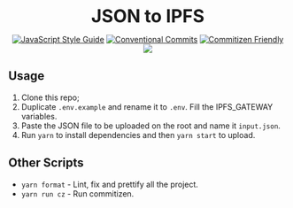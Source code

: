 <p align="center">
  <b style="font-size: 32px;">JSON to IPFS</b>
</p>

<p align="center">
  <a href="https://standardjs.com"><img src="https://img.shields.io/badge/code_style-standard-brightgreen.svg" alt="JavaScript Style Guide"></a>
  <a href="https://conventionalcommits.org"><img src="https://img.shields.io/badge/Conventional%20Commits-1.0.0-yellow.svg" alt="Conventional Commits"></a>
  <a href="http://commitizen.github.io/cz-cli/"><img src="https://img.shields.io/badge/commitizen-friendly-brightgreen.svg" alt="Commitizen Friendly"></a>
  <a href="https://app.netlify.com/sites/ecstatic-jackson-749344/deploys"><img src="https://api.netlify.com/api/v1/badges/ff0eb1e7-e70c-4319-9e5c-f8532b053900/deploy-status"></a>
</p>

## Usage

1.  Clone this repo;
2.  Duplicate `.env.example` and rename it to `.env`. Fill the IPFS_GATEWAY variables.
3.  Paste the JSON file to be uploaded on the root and name it `input.json`.
4.  Run `yarn` to install dependencies and then `yarn start` to upload.

## Other Scripts

- `yarn format` - Lint, fix and prettify all the project.
- `yarn run cz` - Run commitizen.